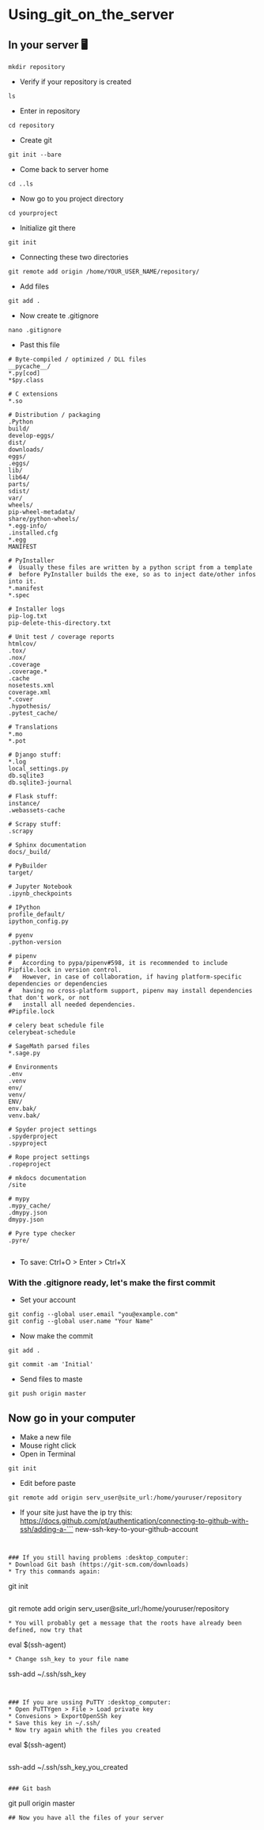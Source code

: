 # Using_git_on_the_server
## In your server :desktop_computer:

```
mkdir repository
```
* Verify if your repository is created
```
ls
```
* Enter in repository
```
cd repository
```
* Create git
```
git init --bare
```
* Come back to server home
```
cd ..ls
```
* Now go to you project directory
```
cd yourproject
```
* Initialize git there
```
git init
```
* Connecting these two directories
```
git remote add origin /home/YOUR_USER_NAME/repository/
```
* Add files
```
git add .
```
* Now create te .gitignore
```
nano .gitignore
```
* Past this file

```
# Byte-compiled / optimized / DLL files
__pycache__/
*.py[cod]
*$py.class

# C extensions
*.so

# Distribution / packaging
.Python
build/
develop-eggs/
dist/
downloads/
eggs/
.eggs/
lib/
lib64/
parts/
sdist/
var/
wheels/
pip-wheel-metadata/
share/python-wheels/
*.egg-info/
.installed.cfg
*.egg
MANIFEST

# PyInstaller
#  Usually these files are written by a python script from a template
#  before PyInstaller builds the exe, so as to inject date/other infos into it.
*.manifest
*.spec

# Installer logs
pip-log.txt
pip-delete-this-directory.txt

# Unit test / coverage reports
htmlcov/
.tox/
.nox/
.coverage
.coverage.*
.cache
nosetests.xml
coverage.xml
*.cover
.hypothesis/
.pytest_cache/

# Translations
*.mo
*.pot

# Django stuff:
*.log
local_settings.py
db.sqlite3
db.sqlite3-journal

# Flask stuff:
instance/
.webassets-cache

# Scrapy stuff:
.scrapy

# Sphinx documentation
docs/_build/

# PyBuilder
target/

# Jupyter Notebook
.ipynb_checkpoints

# IPython
profile_default/
ipython_config.py

# pyenv
.python-version

# pipenv
#   According to pypa/pipenv#598, it is recommended to include Pipfile.lock in version control.
#   However, in case of collaboration, if having platform-specific dependencies or dependencies
#   having no cross-platform support, pipenv may install dependencies that don't work, or not
#   install all needed dependencies.
#Pipfile.lock

# celery beat schedule file
celerybeat-schedule

# SageMath parsed files
*.sage.py

# Environments
.env
.venv
env/
venv/
ENV/
env.bak/
venv.bak/

# Spyder project settings
.spyderproject
.spyproject

# Rope project settings
.ropeproject

# mkdocs documentation
/site

# mypy
.mypy_cache/
.dmypy.json
dmypy.json

# Pyre type checker
.pyre/


```
* To save: Ctrl+O > Enter > Ctrl+X
### With the .gitignore ready, let's make the first commit
* Set your account
```
git config --global user.email "you@example.com"
git config --global user.name "Your Name"
```
* Now make the commit
```
git add .
```
```
git commit -am 'Initial'
```
* Send files to maste
```
git push origin master
```
## Now go in your computer
* Make a new file
* Mouse right click
* Open in Terminal
```
git init
```
* Edit before paste
```
git remote add origin serv_user@site_url:/home/youruser/repository
```
* If your site just have the ip try this: https://docs.github.com/pt/authentication/connecting-to-github-with-ssh/adding-a-```
new-ssh-key-to-your-github-account
```


### If you still having problems :desktop_computer:
* Download Git bash (https://git-scm.com/downloads)
* Try this commands again:
```
git init
```
```
git remote add origin serv_user@site_url:/home/youruser/repository
```
* You will probably get a message that the roots have already been defined, now try that
```
eval $(ssh-agent)
```
* Change ssh_key to your file name
```
ssh-add ~/.ssh/ssh_key
```


### If you are ussing PuTTY :desktop_computer:
* Open PuTTYgen > File > Load private key
* Convesions > ExportOpenSSh key
* Save this key in ~/.ssh/
* Now try again whith the files you created
```
eval $(ssh-agent)
```
```
ssh-add ~/.ssh/ssh_key_you_created
```

### Git bash
```
git pull origin master
```
## Now you have all the files of your server
